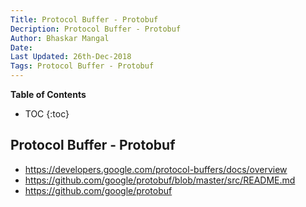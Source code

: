 ```yaml
---
Title: Protocol Buffer - Protobuf
Decription: Protocol Buffer - Protobuf
Author: Bhaskar Mangal
Date:
Last Updated: 26th-Dec-2018
Tags: Protocol Buffer - Protobuf
---
```


**Table of Contents**
* TOC
{:toc}


## Protocol Buffer - Protobuf

* https://developers.google.com/protocol-buffers/docs/overview
* https://github.com/google/protobuf/blob/master/src/README.md
* https://github.com/google/protobuf
